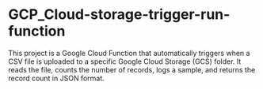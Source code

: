 # GCP_Cloud-storage-trigger-run-function
This project is a Google Cloud Function that automatically triggers when a CSV file is uploaded to a specific Google Cloud Storage (GCS) folder. It reads the file, counts the number of records, logs a sample, and returns the record count in JSON format.
